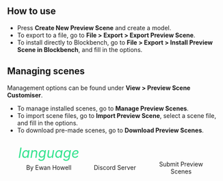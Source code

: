 ## How to use
- Press **Create New Preview Scene** and create a model.
- To export to a file, go to **File > Export > Export Preview Scene**.
- To install directly to Blockbench, go to **File > Export > Install Preview Scene in Blockbench**, and fill in the options.

## Managing scenes
Management options can be found under **View > Preview Scene Customiser**.
- To manage installed scenes, go to **Manage Preview Scenes**.
- To import scene files, go to **Import Preview Scene**, select a scene file, and fill in the options.
- To download pre-made scenes, go to **Download Preview Scenes**.

<style>
  #about {
    display: none;
  }
  .about.markdown {
    height: 100%;
    display: flex;
    flex-direction: column;
  }
  .about-markdown-links > a {
    display: flex;
    flex-direction: column;
    align-items: center;
    gap: 5px;
    padding: 5px;
    text-decoration: none;
    flex-grow: 1;
    flex-basis: 0;
    color: var(--color-subtle_text);
    text-align: center;
  }
  .about-markdown-links > a:hover {
    background-color: var(--color-accent);
    color: var(--color-light);
  }
  .about-markdown-links > a > i {
    font-size: 32px;
    width: 100%;
    max-width: initial;
    height: 32px;
    text-align: center;
  }
  .about-markdown-links > a:hover > i {
    color: var(--color-light) !important;
  }
  .about-markdown-links > a > p {
    flex: 1;
    display: flex;
    align-items: center;
    margin: 0;
  }
</style>
<div style="flex:1"></div>
<div class="about-markdown-links" style="display:flex;justify-content:space-around;margin:20px 20px 0">
  <a href="https://ewanhowell.com/">
    <i class="material-icons icon" style="color:rgb(51, 227, 142)">language</i>
    <p>By Ewan Howell</p>
  </a>
  <a href="https://discord.ewanhowell.com/">
    <i class="fa_big icon fab fa-discord" style="color:rgb(114, 127, 255)"></i>
    <p>Discord Server</p>
  </a>
  <a href="https://github.com/ewanhowell5195/previewSceneCustomiser/">
    <i class="fa_big icon fab fa-github" style="color:rgb(110, 64, 201)"></i>
    <p>Submit Preview Scenes</p>
  </a>
</div>